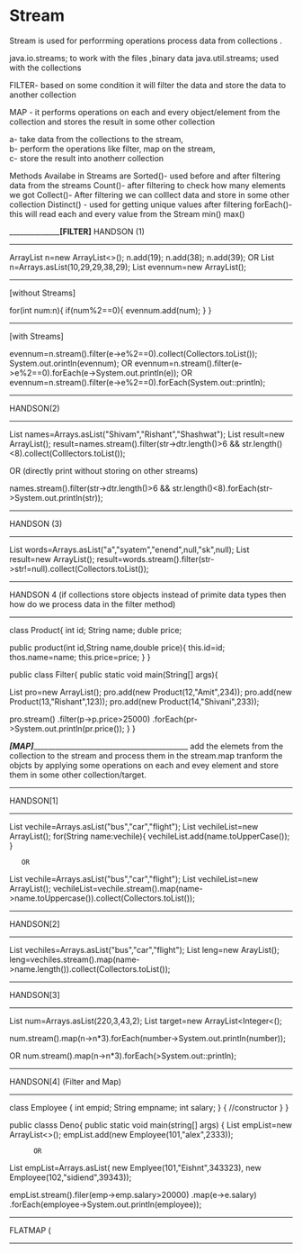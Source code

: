 # Stream

Stream is used for perforrming operations process data from collections .

java.io.streams;  to work with the files ,binary data
java.util.streams; used with the collections


FILTER- based on some condition it will filter the data and store the data to another collection 

MAP - it performs operations on each and every object/element from the collection and stores the result in some other collection

a- take data from the collections to the stream,                                                
b- perform the operations like filter, map on the stream,                               
c- store the result into anotherr collection

Methods Availabe in Streams are
Sorted()- used before and after filtering data from the streams
Count()- after filtering to check how many elements we got
Collect()- After filtering we can colllect data and store in some other collection
Distinct() - used for getting unique values after filtering
forEach()- this will read each and every value from the Stream
min()
max()

__________________________________________________________[FILTER]____________________________________________
HANDSON (1)
______________________________________________________
ArrayList<Integr> n=new ArrayList<>();
n.add(19);
n.add(38);
n.add(39);
     OR
List<Integer> n=Arrays.asList(10,29,29,38,29);
List<Integer> evennum=new ArrayList<Integer>();
__________________________________     
[without Streams]

for(int num:n){
if(num%2==0){
evennum.add(num);
} 
}

________________________________                               
[with Streams]


evennum=n.stream().filter(e->e%2==0).collect(Collectors.toList());
System.out.orintln(evennum);
  OR
evennum=n.stream().filter(e->e%2==0).forEach(e->System.out.println(e));
  OR
evennum=n.stream().filter(e->e%2==0).forEach(System.out::println);


_______________________________________________________
HANDSON(2)
_______________________________________________________
List<Strimng> names=Arrays.asList("Shivam","Rishant","Shashwat");
List<String> result=new ArrayList<String>();
result=names.stream().filter(str->dtr.length()>6 && str.length()<8).collect(Colllectors.toList());

OR (directly print without storing on other streams)

names.stream().filter(str->dtr.length()>6 && str.length()<8).forEach(str->System.out.println(str));
________________________________________________________
HANDSON (3)
________________________________________________________
List<String> words=Arrays.asList("a","syatem","enend",null,"sk",null);
List<String> result=new ArrayList<String>();
result=words.stream().filter(str->str!=null).collect(Collectors.toList()); 
________________________________________________________
HANDSON 4 (if collections store objects instead of primite data types then how do we process data in the filter method)
________________________________________________________

class Product{
int id;
String name;
duble price;

public product(int id,String name,double price){
this.id=id;
thos.name=name;
this.price=price;
}
}

public class Filter{
public static void main(String[] args){

List<Product> pro=new ArrayList<Product>();
pro.add(new Product(12,"Amit",234));
pro.add(new Product(13,"Rishant",123));
pro.add(new Product(14,"Shivani",233));

pro.stream()
.filter(p->p.price>25000)
.forEach(pr->System.out.println(pr.price());
}
}


___[MAP]______________________________________________
add the elemets from the collection to the stream and process them in the stream.map tranform the objcts by applying some operations on each and evey element and store them in some other collection/target.
_______________________________________________
HANDSON[1]
______________________________________________
List<Integer> vechile=Arrays.asList("bus","car","flight");
List<String> vechileList=new ArrayList<Integer>();
for(String name:vechile){
vechileList.add(name.toUpperCase());
}

       OR

 List<Integer> vechile=Arrays.asList("bus","car","flight");
List<String> vechileList=new ArrayList<Integer>();
vechileList=vechile.stream().map(name->name.toUppercase()).collect(Collectors.toList());
____________________________________________________
HANDSON[2]
____________________________________________________

List<String> vechiles=Arrays.asList("bus","car","flight");
List<String> leng=new ArayList<String>();
leng=vechiles.stream().map(name->name.length()).collect(Collectors.toList());

____________________________________________________
HANDSON[3]
_____________________________________________________

List<Integer> num=Arrays.asList(220,3,43,2);
List<Integer> target=new ArrayList<Integer<();

num.stream().map(n->n*3).forEach(number->System.out.println(number));

OR
num.stream().map(n->n*3).forEach(>System.out::println);

______________________________________________________
HANDSON[4] (Filter and Map)
______________________________________________________

class Employee
{
int empid;
String empname;
int salary;
}
{
//constructor
}
}

public classs Deno{
public static void main(string[] args)
{
List<Employee> empList=new ArrayList<>();
empList.add(new Employee(101,"alex",2333));

          OR
  List<Employee> empList=Arrays.asList(
  new Emplyee(101,"Eishnt",343323),
  new Employee(102,"sidiend",39343));


  empList.stream().filer(emp->emp.salary>20000)
               .map(e->e.salary)
               .forEach(employee->System.out.println(employee));

 _______________________________________________________
 FLATMAP (
 _______________________________________________________
